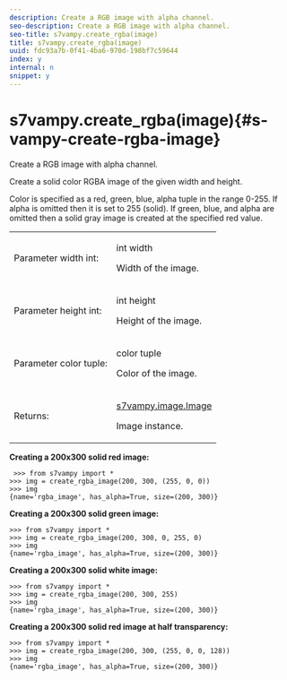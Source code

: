 ```yaml
---
description: Create a RGB image with alpha channel.
seo-description: Create a RGB image with alpha channel.
seo-title: s7vampy.create_rgba(image)
title: s7vampy.create_rgba(image)
uuid: fdc93a7b-0f41-4ba6-970d-198bf7c59644
index: y
internal: n
snippet: y
---
```


# s7vampy.create_rgba(image){#s-vampy-create-rgba-image}

Create a RGB image with alpha channel.

Create a solid color RGBA image of the given width and height.

Color is specified as a red, green, blue, alpha tuple in the range 0-255. If alpha is omitted then it is set to 255 (solid). If green, blue, and alpha are omitted then a solid gray image is created at the specified red value.

<table id="table_71A9B9E94D4C412181518BB5937C75BD"> 
 <tbody> 
  <tr> 
   <td colname="col1"> <p>Parameter width int: </p> </td> 
   <td colname="col2"> <p><span class="codeph"> int width</span> </p> <p>Width of the image. </p> </td> 
  </tr> 
  <tr> 
   <td colname="col1"> <p>Parameter height int: </p> </td> 
   <td colname="col2"> <p><span class="codeph"> int height</span> </p> <p>Height of the image. </p> </td> 
  </tr> 
  <tr> 
   <td colname="col1"> <p>Parameter color tuple: </p> </td> 
   <td colname="col2"> <p><span class="codeph"> color tuple</span> </p> <p>Color of the image. </p> </td> 
  </tr> 
  <tr> 
   <td> <p> Returns: </p> </td> 
   <td> <p><span class="codeph"><a href="../../c-s7vampy-api-reference/c-classes/c-classes-image/r-class-s7vampy.image.image.md#reference-9f763e9b74dc47549877ee15bd0cdb94" format="dita" scope="local"> s7vampy.image.Image</a></span> </p> <p>Image instance. </p> </td> 
  </tr> 
 </tbody> 
</table>

**Creating a 200x300 solid red image:**

```
 >>> from s7vampy import *
>>> img = create_rgba_image(200, 300, (255, 0, 0))
>>> img
{name='rgba_image', has_alpha=True, size=(200, 300)}
```

**Creating a 200x300 solid green image:**

```
>>> from s7vampy import *
>>> img = create_rgba_image(200, 300, 0, 255, 0)
>>> img
{name='rgba_image', has_alpha=True, size=(200, 300)}
```

**Creating a 200x300 solid white image:**

```
>>> from s7vampy import *
>>> img = create_rgba_image(200, 300, 255)
>>> img
{name='rgba_image', has_alpha=True, size=(200, 300)}
```

**Creating a 200x300 solid red image at half transparency:**

```
>>> from s7vampy import *
>>> img = create_rgba_image(200, 300, (255, 0, 0, 128))
>>> img
{name='rgba_image', has_alpha=True, size=(200, 300)}
```

